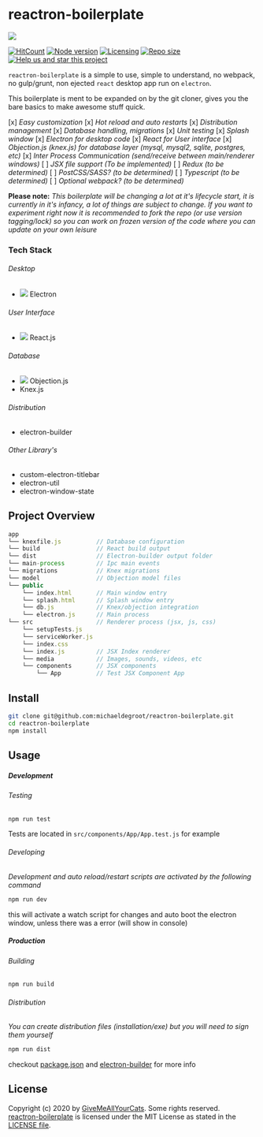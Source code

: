 # reactron-boilerplate

![](https://i.imgur.com/T95ZyDI.png)

[![HitCount](http://hits.dwyl.io/michaeldegroot/reactron-boilerplate.svg)](http://hits.dwyl.io/michaeldegroot/reactron-boilerplate) [![Node version](https://img.shields.io/node/v/cipher-chain.svg)](https://www.npmjs.com/package/cipher-chain) [![Licensing](https://img.shields.io/github/license/michaeldegroot/reactron-boilerplate.svg)](https://raw.githubusercontent.com/michaeldegroot/reactron-boilerplate/master/LICENSE) [![Repo size](https://img.shields.io/github/repo-size/michaeldegroot/reactron-boilerplate.svg.svg)](https://github.com/michaeldegroot/reactron-boilerplate.svg) [![Help us and star this project](https://img.shields.io/github/stars/michaeldegroot/reactron-boilerplate.svg?style=social)](https://github.com/michaeldegroot/reactron-boilerplate)

`reactron-boilerplate` is a simple to use, simple to understand, no webpack, no gulp/grunt, non ejected `react` desktop app run on `electron`.

This boilerplate is ment to be expanded on by the git cloner, gives you the bare basics to make awesome stuff quick.

[x] _Easy customization_
[x] _Hot reload and auto restarts_
[x] _Distribution management_
[x] _Database handling, migrations_
[x] _Unit testing_
[x] _Splash window_
[x] _Electron for desktop code_
[x] _React for User interface_
[x] _Objection.js (knex.js) for database layer (mysql, mysql2, sqlite, postgres, etc)_
[x] _Inter Process Communication (send/receive between main/renderer windows)_
[ ] _JSX file support (To be implemented)_
[ ] _Redux (to be determined)_
[ ] _PostCSS/SASS? (to be determined)_
[ ] _Typescript (to be determined)_
[ ] _Optional webpack? (to be determined)_

**Please note:**
_This boilerplate will be changing a lot at it's lifecycle start, it is currently in it's infancy, a lot of things are subject to change. If you want to experiment right now it is recommended to fork the repo (or use version tagging/lock) so you can work on frozen version of the code where you can update on your own leisure_

### Tech Stack

###### Desktop

- ![](https://i.imgur.com/qf8vXHi.png) Electron

###### User Interface

- ![](https://i.imgur.com/zcJJSVm.png) React.js

###### Database

- ![](https://i.imgur.com/ETYR7Uo.png) Objection.js
- Knex.js

###### Distribution

- electron-builder

###### Other Library's

- custom-electron-titlebar
- electron-util
- electron-window-state

## Project Overview

```js
app
└── knexfile.js          // Database configuration
└── build                // React build output
└── dist                 // Electron-builder output folder
└── main-process         // Ipc main events
└── migrations           // Knex migrations
└── model                // Objection model files
└── public
    └── index.html       // Main window entry
    └── splash.html      // Splash window entry
    └── db.js            // Knex/objection integration
    └── electron.js      // Main process
└── src                  // Renderer process (jsx, js, css)
    └── setupTests.js
    └── serviceWorker.js
    └── index.css
    └── index.js         // JSX Index renderer
    └── media            // Images, sounds, videos, etc
    └── components       // JSX components
        └── App          // Test JSX Component App
```

## Install

```bash
git clone git@github.com:michaeldegroot/reactron-boilerplate.git
cd reactron-boilerplate
npm install
```

## Usage

##### Development

###### Testing

```bash
npm run test
```

Tests are located in `src/components/App/App.test.js` for example

###### Developing

_Development and auto reload/restart scripts are activated by the following command_

```bash
npm run dev
```

this will activate a watch script for changes and auto boot the electron window, unless there was a error (will show in console)

##### Production

###### Building

```bash
npm run build
```

###### Distribution

_You can create distribution files (installation/exe) but you will need to sign them yourself_

```bash
npm run dist
```

checkout [package.json](https://github.com/michaeldegroot/reactron-boilerplate/blob/master/package.json) and [electron-builder](https://github.com/electron-userland/electron-builder) for more info

## License

Copyright (c) 2020 by [GiveMeAllYourCats](https://github.com/michaeldegroot). Some rights reserved.<br>
[reactron-boilerplate](https://github.com/michaeldegroot/reactron-boilerplate) is licensed under the MIT License as stated in the [LICENSE file](https://github.com/michaeldegroot/reactron-boilerplate/blob/master/LICENSE).
